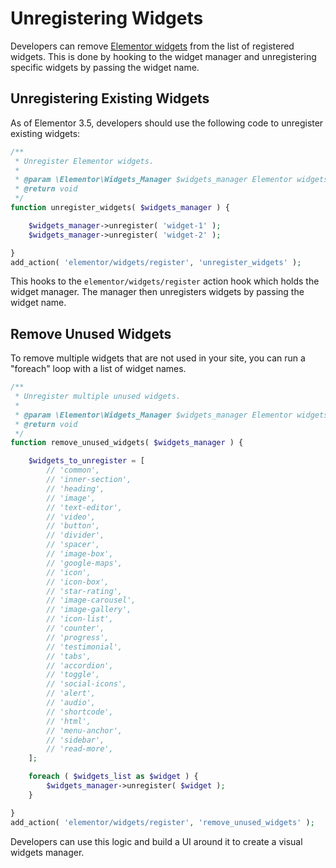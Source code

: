 # Unregistering Widgets

<Badge type="tip" vertical="top" text="Elementor Core" /> <Badge type="warning" vertical="top" text="Intermediate" />

Developers can remove [Elementor widgets](./../widgets/) from the list of registered widgets. This is done by hooking to the widget manager and unregistering specific widgets by passing the widget name.

## Unregistering Existing Widgets

As of Elementor 3.5, developers should use the following code to unregister existing widgets:

```php
/**
 * Unregister Elementor widgets.
 *
 * @param \Elementor\Widgets_Manager $widgets_manager Elementor widgets manager.
 * @return void
 */
function unregister_widgets( $widgets_manager ) {

	$widgets_manager->unregister( 'widget-1' );
	$widgets_manager->unregister( 'widget-2' );

}
add_action( 'elementor/widgets/register', 'unregister_widgets' );
```

This hooks to the `elementor/widgets/register` action hook which holds the widget manager. The manager then unregisters widgets by passing the widget name.

## Remove Unused Widgets

To remove multiple widgets that are not used in your site, you can run a "foreach" loop with a list of widget names.

```php
/**
 * Unregister multiple unused widgets.
 *
 * @param \Elementor\Widgets_Manager $widgets_manager Elementor widgets manager.
 * @return void
 */
function remove_unused_widgets( $widgets_manager ) {

	$widgets_to_unregister = [
		// 'common',
		// 'inner-section',
		// 'heading',
		// 'image',
		// 'text-editor',
		// 'video',
		// 'button',
		// 'divider',
		// 'spacer',
		// 'image-box',
		// 'google-maps',
		// 'icon',
		// 'icon-box',
		// 'star-rating',
		// 'image-carousel',
		// 'image-gallery',
		// 'icon-list',
		// 'counter',
		// 'progress',
		// 'testimonial',
		// 'tabs',
		// 'accordion',
		// 'toggle',
		// 'social-icons',
		// 'alert',
		// 'audio',
		// 'shortcode',
		// 'html',
		// 'menu-anchor',
		// 'sidebar',
		// 'read-more',
	];

	foreach ( $widgets_list as $widget ) {
		$widgets_manager->unregister( $widget );
	}

}
add_action( 'elementor/widgets/register', 'remove_unused_widgets' );
```

Developers can use this logic and build a UI around it to create a visual widgets manager.
